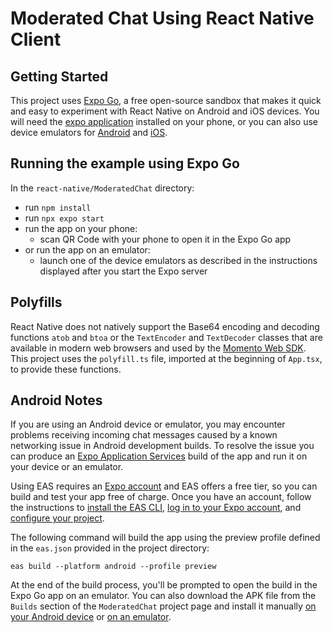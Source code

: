 # Moderated Chat Using React Native Client

## Getting Started

This project uses [Expo Go](https://docs.expo.dev/get-started/expo-go/), a free open-source sandbox that makes it quick and easy to experiment with React Native on Android and iOS devices. You will need the [expo application](https://expo.dev/client) installed on your phone, or you can also use device emulators for [Android](https://docs.expo.dev/workflow/android-studio-emulator/) and [iOS](https://docs.expo.dev/workflow/ios-simulator/).


## Running the example using Expo Go

In the `react-native/ModeratedChat` directory:

- run `npm install`
- run `npx expo start`
- run the app on your phone:
  - scan QR Code with your phone to open it in the Expo Go app
- or run the app on an emulator:
  - launch one of the device emulators as described in the instructions displayed after you start the Expo server

## Polyfills

React Native does not natively support the Base64 encoding and decoding functions `atob` and `btoa` or the `TextEncoder` and `TextDecoder` classes that are available in modern web browsers and used by the [Momento Web SDK](https://github.com/momentohq/client-sdk-javascript). This project uses the `polyfill.ts` file, imported at the beginning of `App.tsx`, to provide these functions.

## Android Notes

If you are using an Android device or emulator, you may encounter problems receiving incoming chat messages caused by a known networking issue in Android development builds. To resolve the issue you can produce an [Expo Application Services](https://docs.expo.dev/eas/) build of the app and run it on your device or an emulator.

Using EAS requires an [Expo account](https://docs.expo.dev/build/setup/#an-expo-user-account) and EAS offers a free tier, so you can build and test your app free of charge. Once you have an account, follow the instructions to [install the EAS CLI](https://docs.expo.dev/build/setup/#install-the-latest-eas-cli), [log in to your Expo account](https://docs.expo.dev/build/setup/#log-in-to-your-expo-account), and [configure your project](https://docs.expo.dev/build/setup/#configure-the-project).

The following command will build the app using the preview profile defined in the `eas.json` provided in the project directory:

```
eas build --platform android --profile preview
```

At the end of the build process, you'll be prompted to open the build in the Expo Go app on an emulator. You can also download the APK file from the `Builds` section of the `ModeratedChat` project page and install it manually [on your Android device](https://www.lifewire.com/install-apk-on-android-4177185#toc-transfer-the-apk-installer-via-usb) or [on an emulator](https://developer.android.com/studio/run/emulator-install-add-files).
